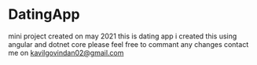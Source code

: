 # DatingApp
mini project created on may 2021
this is dating app i created this using angular and dotnet core 
please feel free to commant any changes 
contact me on kavilgovindan02@gmail.com
